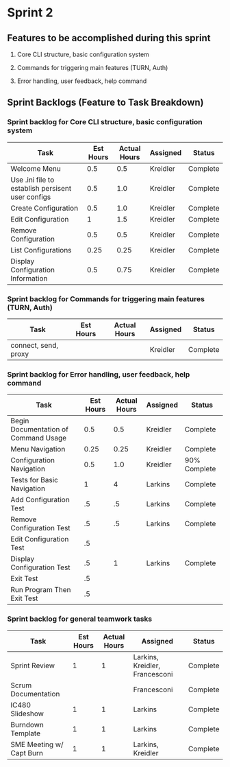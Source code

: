 # Sprint 2

## Features to be accomplished during this sprint

1. Core CLI structure, basic configuration system

2. Commands for triggering main features (TURN, Auth)

3. Error handling, user feedback, help command

## Sprint Backlogs (Feature to Task Breakdown)

### Sprint backlog for Core CLI structure, basic configuration system

| Task | Est Hours | Actual Hours | Assigned | Status |
|------|-----------|--------------|----------|--------|
|   Welcome Menu   |     0.5      |       0.5       |     Kreidler     |    Complete    |
|   Use .ini file to establish persisent user configs   |     0.5      |       1.0       |     Kreidler     |    Complete    |
|   Create Configuration   |     0.5      |       1.0       |     Kreidler     |    Complete    |
|   Edit Configuration   |     1      |       1.5       |     Kreidler     |    Complete    |
|   Remove Configuration   |     0.5      |       0.5       |     Kreidler     |    Complete    |
|   List Configurations   |     0.25      |       0.25       |     Kreidler     |    Complete    |
|   Display Configuration Information   |     0.5      |       0.75       |     Kreidler     |    Complete    |

### Sprint backlog for Commands for triggering main features (TURN, Auth)

| Task | Est Hours | Actual Hours | Assigned | Status |
|------|-----------|--------------|----------|--------|
|   connect, send, proxy   |           |              |    Kreidler      |    Complete    |

### Sprint backlog for Error handling, user feedback, help command

| Task | Est Hours | Actual Hours | Assigned | Status |
|------|-----------|--------------|----------|--------|
|   Begin Documentation of Command Usage   |     0.5     |       0.5       |    Kreidler      |    Complete    |
|   Menu Navigation   |     0.25      |       0.25       |     Kreidler     |    Complete    |
|   Configuration Navigation   |     0.5      |       1.0       |     Kreidler     |    90% Complete    |
| Tests for Basic Navigation | 1 | 4 | Larkins | Complete |
| Add Configuration Test | .5 | .5 | Larkins | Complete |
| Remove Configuration Test | .5 | .5 | Larkins | Complete |
| Edit Configuration Test | .5 | | | |
| Display Configuration Test | .5 | 1 | Larkins | Complete |
| Exit Test | .5 | | | |
| Run Program Then Exit Test | .5 | | | |

### Sprint backlog for general teamwork tasks

| Task | Est Hours | Actual Hours | Assigned | Status |
|------|-----------|--------------|----------|--------|
| Sprint Review | 1 | 1 | Larkins, Kreidler, Francesconi | Complete |
| Scrum Documentation |  |  | Francesconi | Complete |
| IC480 Slideshow | 1 | 1 | Larkins | Complete |
| Burndown Template | 1 | 1 | Larkins | Complete |
| SME Meeting w/ Capt Burn | 1 | 1 | Larkins, Kreidler | Complete |
